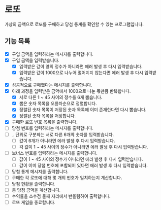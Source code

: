 # 로또

가상의 금액으로 로또를 구매하고 당첨 통계를 확인할 수 있는 프로그램입니다.

## 기능 목록

- [x] 구입 금액을 입력하라는 메시지를 출력합니다.
- [x] 구입 금액을 입력받습니다.
  - [x] 입력받은 값이 양의 정수가 아니라면 에러 발생 후 다시 입력받습니다.
  - [x] 입력받은 값이 1000으로 나누어 떨어지지 않는다면 에러 발생 후 다시 입력받습니다.
- [x] 성공적으로 구매했다는 메시지를 출력합니다.
- [x] 아래 과정을 입력받은 금액에서 1000으로 나눈 몫만큼 반복합니다.
  - [x] 서로 다른 1 ~ 45 사이의 정수를 6개 뽑습니다.
  - [x] 뽑은 숫자 목록을 오름차순으로 정렬합니다.
  - [x] 정렬된 숫자 목록이 저장된 숫자 목록에 이미 존재한다면 다시 뽑습니다.
  - [x] 정렬된 숫자 목록을 저장합니다.
- [x] 구매한 로또 번호 목록을 출력합니다.
- [ ] 당첨 번호를 입력하라는 메시지를 출력합니다.
- [ ] `,` 단위로 구분되는 서로 다른 6개의 숫자를 입력받습니다.
  - [ ] 값이 6개가 아니라면 에러 발생 후 다시 입력받습니다.
  - [ ] 각 값이 1 ~ 45 사이의 정수가 아니라면 에러 발생 후 다시 입력받습니다.
- [ ] 보너스 번호를 입력하라는 메시지를 출력합니다.
  - [ ] 값이 1 ~ 45 사이의 정수가 아니라면 에러 발생 후 다시 입력받습니다.
  - [ ] 값이 이미 당첨 번호에 포함되어 있다면 에러 발생 후 다시 입력받습니다.
- [ ] 당첨 통계 메시지를 출력합니다.
- [ ] 구매한 각 로또에 대해 몇 개의 번호가 일치하는지 계산합니다.
- [ ] 당첨 현황을 출력합니다.
- [ ] 총 당첨 금액을 계산합니다.
- [ ] 수익률을 소수점 둘째 자리에서 반올림하여 출력합니다.
- [ ] 로또 게임을 종료합니다.
